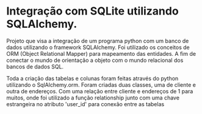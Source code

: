 # Integração com SQLite utilizando SQLAlchemy.
Projeto que visa a integração de um programa python com um banco de dados utilizando o framework SQLAlchemy.
 Foi utilizado os conceitos de ORM (Object Relational Mapper) para mapeamento das entidades. A fim de conectar o mundo de orientação a objeto com o mundo relacional dos bancos de dados SQL.

Toda a criação das tabelas e colunas foram feitas através do python utilizando o SqlAlchemy.orm. Foram criadas duas classes, uma de cliente e outra de endereços. Com uma relação entre cliente e endereços de 1 para muitos, onde foi utilizado a função relationship junto com uma chave estrangeira no atributo 'user_id' para conexão entre as tabelas